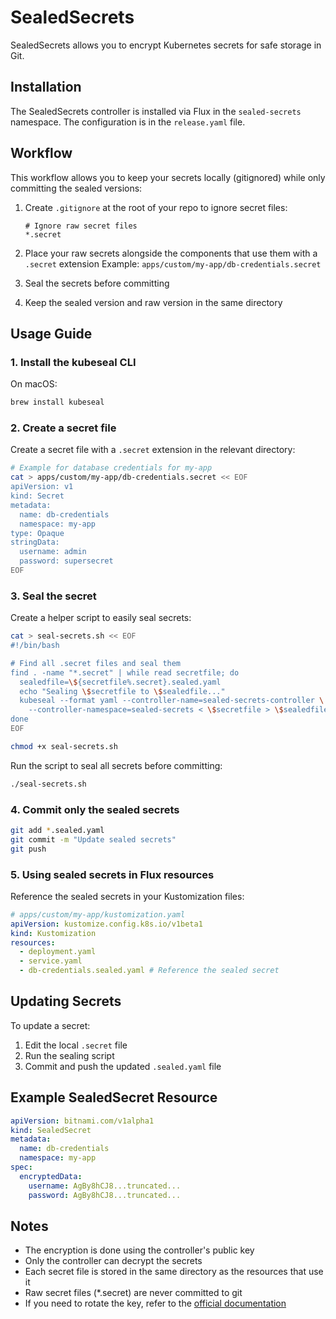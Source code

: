 # SealedSecrets

SealedSecrets allows you to encrypt Kubernetes secrets for safe storage in Git.

## Installation

The SealedSecrets controller is installed via Flux in the `sealed-secrets` namespace. The configuration is in the `release.yaml` file.

## Workflow

This workflow allows you to keep your secrets locally (gitignored) while only committing the sealed versions:

1. Create `.gitignore` at the root of your repo to ignore secret files:

   ```
   # Ignore raw secret files
   *.secret
   ```

2. Place your raw secrets alongside the components that use them with a `.secret` extension
   Example: `apps/custom/my-app/db-credentials.secret`

3. Seal the secrets before committing
4. Keep the sealed version and raw version in the same directory

## Usage Guide

### 1. Install the kubeseal CLI

On macOS:

```bash
brew install kubeseal
```

### 2. Create a secret file

Create a secret file with a `.secret` extension in the relevant directory:

```bash
# Example for database credentials for my-app
cat > apps/custom/my-app/db-credentials.secret << EOF
apiVersion: v1
kind: Secret
metadata:
  name: db-credentials
  namespace: my-app
type: Opaque
stringData:
  username: admin
  password: supersecret
EOF
```

### 3. Seal the secret

Create a helper script to easily seal secrets:

```bash
cat > seal-secrets.sh << EOF
#!/bin/bash

# Find all .secret files and seal them
find . -name "*.secret" | while read secretfile; do
  sealedfile=\${secretfile%.secret}.sealed.yaml
  echo "Sealing \$secretfile to \$sealedfile..."
  kubeseal --format yaml --controller-name=sealed-secrets-controller \
    --controller-namespace=sealed-secrets < \$secretfile > \$sealedfile
done
EOF

chmod +x seal-secrets.sh
```

Run the script to seal all secrets before committing:

```bash
./seal-secrets.sh
```

### 4. Commit only the sealed secrets

```bash
git add *.sealed.yaml
git commit -m "Update sealed secrets"
git push
```

### 5. Using sealed secrets in Flux resources

Reference the sealed secrets in your Kustomization files:

```yaml
# apps/custom/my-app/kustomization.yaml
apiVersion: kustomize.config.k8s.io/v1beta1
kind: Kustomization
resources:
  - deployment.yaml
  - service.yaml
  - db-credentials.sealed.yaml # Reference the sealed secret
```

## Updating Secrets

To update a secret:

1. Edit the local `.secret` file
2. Run the sealing script
3. Commit and push the updated `.sealed.yaml` file

## Example SealedSecret Resource

```yaml
apiVersion: bitnami.com/v1alpha1
kind: SealedSecret
metadata:
  name: db-credentials
  namespace: my-app
spec:
  encryptedData:
    username: AgBy8hCJ8...truncated...
    password: AgBy8hCJ8...truncated...
```

## Notes

- The encryption is done using the controller's public key
- Only the controller can decrypt the secrets
- Each secret file is stored in the same directory as the resources that use it
- Raw secret files (\*.secret) are never committed to git
- If you need to rotate the key, refer to the [official documentation](https://github.com/bitnami-labs/sealed-secrets#key-rotation)
